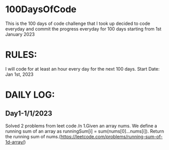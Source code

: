 # 100DaysOfCode
This is the 100 days of code challenge that I took up decided to code everyday  and commit the progress everyday for 100 days starting from 1st January 2023
# RULES:
I will code for at least an hour every day for the next 100 days.
Start Date:
Jan 1st, 2023
# DAILY LOG:
## Day1-1/1/2023
Solved 2 problems from leet code /n
1.Given an array nums. We define a running sum of an array as runningSum[i] = sum(nums[0]…nums[i]).
Return the running sum of nums.(https://leetcode.com/problems/running-sum-of-1d-array/)
